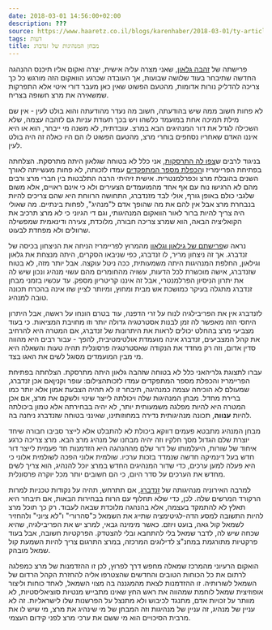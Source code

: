 ```yaml
---
date: 2018-03-01 14:56:00+02:00
description: ???
source: https://www.haaretz.co.il/blogs/karenhaber/2018-03-01/ty-article/0000017f-f8fa-d318-afff-fbfb617e0000
tags: דעות
title: מבחן המנהיגות של זנדברג
---
```


פרישתה של [זהבה גלאון](/opinions/editorial-articles/2018-03-01/ty-article-opinion/.premium/0000017f-f47a-d460-afff-ff7e466b0000), שאני מצרה עליה אישית, יצרה ואקום אליו תיכנס ההנהגה החדשה שתיבחר בעוד שלושה שבועות, אך העובדה שכרגע הוואקום הזה מורגש כל כך צריכה להדליק נורות אדומות, מהטעם הפשוט שאין כאן מעבר דורי איטי אלא התפרקות שמשאירה את מרצ חשופה בצריח. 

לא פחות חשוב ממה שיש בהודעתה, חשוב מה נעדר מהודעתה והוא בולט לעין - אין שם מילת תמיכה אחת במועמד כלשהו ויש בכך תעודת עניות גם לזהבה עצמה, שלא השכילה לגדל את דור המנהיגים הבא במרצ. עובדתית, לא משנה מי ייבחר, הוא או היא איננו האדם שאחריו נסחפים בוחרי מרצ, מהטעם הפשוט לו הם היו כאלה זה היה בולט לעין. 

בניגוד לרבים ש[צפו לה התרסקות](/news/politi/2018-02-28/ty-article/.premium/0000017f-f4d2-d887-a7ff-fcf6d9cb0000), אני כלל לא בטוחה שגלאון היתה מתרסקת. הצלחתה בפתיחת הפריימריז ו[הכפלת מספר המתפקדים](/news/politi/2018-02-19/ty-article/.premium/0000017f-f58f-d318-afff-f7efead90000) עמדו לזכותה, לא פחות מעשייתה לאורך השנים בהובלת מרצ וכפרלמנטרית. אישית זיהיתי הרבה התלבטות בין חברי מרצ ורבים מהם לא הרגישו נוח עם אף אחד מהמועמדים הצעירים ולא כי אינם ראויים, אלא משום שלגבי כולם באופן גורף, אולי לבד מזנדברג, התחושה הרווחת היא שהם צריכים להיות בנבחרת מרצ אבל אין להם את מה שהופך אדם ל"מנהיג", לפחות בינתיים. מה שאולי היה צריך להיות ברור לאור הוואקום המנהיגותי, וגם די הגיוני כי לא מרצ תרכיב את הקואליציה הבאה, הוא שמרצ צריכה חבורה, מלוכדת, צעירה ודינאמית שמפשילה שרוולים ולא מפחדת לבעוט. 

נראה ש[פרישתם של גילאון וגלאון](/news/politi/2018-02-28/ty-article/0000017f-e3a2-d804-ad7f-f3fa5ff70000) מהמרוץ לפריימריז הניחה את הניצחון בכיסה של זנדברג. אך זה ניצחון מריר, לו זנדברג, כפי שניבאו הסקרים, היתה מנצחת את גלאון וגילאון, החלפת המנהיגות היתה משמעותית, ככה ניטל עוקצה. אבל יותר מזה, לא בטוח שזנדברג, אישה מוכשרת לכל הדעות, עשויה מהחומרים מהם עשוי מנהיג ונכון שיש לה את יתרון הניסיון הפרלמנטרי, אבל זה איננו קריטריון מספק. עד עכשיו בזמני מבחן זנדברג מתגלה בעיקר כמושכת אש מבית ומחוץ, ומיותר לציין שזו אינה בהכרח תכונה טובה למנהיג. 

לזנדברג אין את הפריבילגיה לנוח על זרי הדפנה, עוד בטרם הונחו על ראשה, אבל היתרון היחסי הזה מאפשר לה זמן לבנות אסטרטגיה גדולה יותר וזו מחויבת המציאות. כי בעוד מצביעי מרצ בהחלט יכולים לראות את היתרונות של זנדברג, אם המטרה היא להרחיב את קהל המצביעים, זנדברג אינה מועמדת אולטימטיבית, להפך - עבור רבים היא מהווה סדין אדום, וזה רק מחדד את הנקודה שאסטרטגיה פרסונלית תהיה טעות והשאלה היא מי מבין המועמדים מסוגל לשים את האגו בצד. 

 עברו לתצוגת גלריהאני כלל לא בטוחה שזהבה גלאון היתה מתרסקת. הצלחתה בפתיחת הפריימריז והכפלת מספר המתפקדים עמדו לזכותהצילום: עופר וקניןאם אכן זנדברג, שמעולם לא הוכיחה עצמה כמנהיגה, תיבחר זו לא תהיה הצבעת אמון אלא יותר כמו ברירת מחדל. מבחן המנהיגות שלה ויכולתה לייצר שינוי ולשקם את מרצ, אם אכן המטרה היא להיות מפלגה משמעותית יותר, לא יהיה בבחירתה אלא טמון ביכולתה להיות **ענווה**, תכונה מנהיגותית נדירה במחוזותינו, שאינני בטוחה שזנדברג ניחנה בה. 

מבחן המנהיג מתבטא פעמים דווקא ביכולת לא להתבלט אלא לייצר סביבו חבורה שיחד יוצרת שלם הגדול מסך חלקיו וזה יהיה מבחנו של מנהיג מרצ הבא. מרצ צריכה כרגע איחוד של שורות, היעלמותו של דור שלם מההנהגה היא הזדמנות חד פעמית לייצר דור חדש בעל דינמיקה חדשה שנמדד בזכות ערכיו. שולמית אלוני הפכה לשולמית אלוני כי היא פעלה למען ערכים, כדי שדור המנהיגים החדש במרצ יוכל להנהיג, הוא צריך לשים מחדש את הערכים על סדר היום, כי הם חשובים יותר מכל יוקרה פרסונלית. 

למרבה האירוניה מנהיגותה של [זנדברג](/news/politi/2018-02-28/ty-article/.premium/0000017f-f452-d47e-a37f-fd7e84f70000), אם תתרחש, תהיה על נקודות טכניות למרות הרקורד המרשים שלה. לכן, כדי שלא תחלוף עם הרוח בבחירות הבאות, אם תיבחר היא תאלץ לא להתמקד בעצמה, אלא בהנהגה מלוכדת שבאה לעבוד. רק כך תוכל מרצ להיות התשובה למסע הדה-לגיטימציה שתייג את השמאל כ"סהרורי" ו"לא ציוני" ולהחזיר לשמאל קול גאה, בועט ויוזם. כאשר מימינה גבאי, למרצ יש את הפריבילגיה, שהיא שכחה שיש לה, לדבר שמאל בלי להתחבא ובלי להצטדק. הפרקטיות חשובה, אבל בעוד פרקטיות מתורגמת במחנ"צ לדילוגים המרכזה, במרצ התרגום צריך להיות השמעת קול שמאל מובהק. 

הואקום הרעיוני מהמרכז שמאלה מחפש דרך לפרוץ, לכן זו ההזדמנות של מרצ כמפלגה לרתום את כל הכוחות הטובים והחדשים שהצטרפו אליה להחזרת הקהל הרדום של השמאל לשורותיה. זו ההזדמנות לצאת מהמגננה בה מצוי השמאל, לאחד כוחות וליצור אופוזיצית שמאל לוחמת שמהווה את ראש החץ שאינו מתבייש מנטיות סוציאליסטיות, לא מוותר על זכויות אדם, מתנגד לכיבוש ולא מתנצל על הפרשנות שלו לישראליות. זה לא עניין של מנהיג, זה עניין של מנהיגות וזה המבחן של מי שינהיג את מרצ, מי שיש לו את מרבית הסיכויים הוא מי ששם את ערכי מרצ לפני קידום העצמי.
